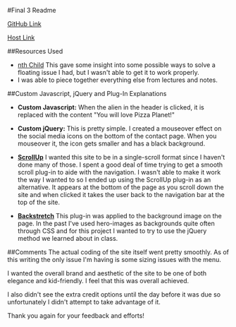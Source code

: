 
#Final 3 Readme

[GitHub Link](https://github.com/adibella/project_final3_dibella_andy
)

[Host Link](http://www.adibella.net/pizzaplanet/)

##Resources Used
*  [nth Child](https://developer.mozilla.org/en-US/docs/Web/CSS/:nth-child) This gave some insight into some possible ways to solve a floating issue I had, but I wasn't able to get it to work properly.
*  I was able to piece together everything else from lectures and notes.

##Custom Javascript, jQuery and Plug-In Explanations

* **Custom Javascript:** When the alien in the header is clicked, it is replaced with the content "You will love Pizza Planet!"

* **Custom jQuery:** This is pretty simple. I created a mouseover effect on the social media icons on the bottom of the contact page. When you mouseover it, the icon gets smaller and has a black background.

* **[ScrollUp](https://markgoodyear.com/2013/01/scrollup-jquery-plugin/)** I wanted this site to be in a single-scroll format since I haven't done many of those. I spent a good deal of time trying to get a smooth scroll plug-in to aide with the navigation. I wasn't able to make it work the way I wanted to so I ended up using the ScrollUp plug-in as an alternative. It appears at the bottom of the page as you scroll down the site and when clicked it takes the user back to the navigation bar at the top of the site.

* **[Backstretch](http://srobbin.com/jquery-plugins/backstretch/)** This plug-in was applied to the background image on the page. In the past I've used hero-images as backgrounds quite often through CSS and for this project I wanted to try to use the jQuery method we learned about in class.

##Comments
The actual coding of the site itself went pretty smoothly. As of this writing the only issue I'm having is some sizing issues with the menu.

I wanted the overall brand and aesthetic of the site to be one of both elegance and kid-friendly. I feel that this was overall achieved.

I also didn't see the extra credit options until the day before it was due so unfortunately I didn't attempt to take advantage of it.

Thank you again for your feedback and efforts!